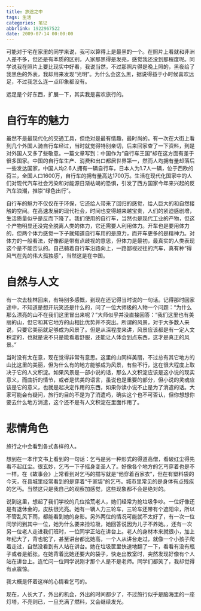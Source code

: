 ```yaml
---
title: 旅途之中
tags: 生活
categories: 笔记
abbrlink: 1922967522
date: 2009-07-14 00:00:00
---
```


可能对于宅在家里的同学来说，我可以算得上是最黑的一个。在照片上看就和非洲人差不多，但还是有本质的区别，人家那黑得是发亮，感觉我还没到那程度呢。同学说我在照片上要比现实中好看，我说当然，不过那照片得是晚上照的，黑夜给了我黑色的外表，我却用来发现“光明”。为什么会这么黑，据说得益于小时候喜欢远足，不过我怎么连一点印象都没有。

远足是个好东西，扩展一下，其实我是喜欢旅行的。

# 自行车的魅力

虽然不是最现代化的交通工具，但绝对是最有情趣，最时尚的。有一次在大街上看到几个外国人骑自行车经过，当时就觉得特别亲切，后来回家查了一下资料，到是对外国人又多了些敬意。一篇文章写到：中国作为“自行车王国”却在这方面有差于很多国家。中国的自行车生产、消费和出口都居世界第一，然而人均拥有量却落后一些发达国家，中国人均2.6人拥有一辆自行车，日本人为1.7人一辆，位于西欧的荷兰，全国人口1600万，自行车的拥有量高达1700万。生活在现代化国家中的人们对现代汽车社会污染和对能源日渐枯竭的恐惧，引发了西方国家今年来兴起的反汽车浪潮，推崇“绿色出行”。

自行车的魅力不仅仅在于环保，它还给人带来了回归的感觉，给人巨大的和自然接触的空间。在高速发展的现代社会，时间也变得越来越宝贵，人们的紧迫感剧增，生活质量似乎是反而下降了。我们使用的自行车，当然也是现代工业的产物，但这个产物明显还没完全脱离人类的体力，它还需要人利用体力。开车也是要用体力的，但两个体力感觉一下子就知道自行车用的是原力，而开车更多的是精神力。对体力的一般看法，好像都是带有点歧视的意思，但体力是最初，最真实的人类表现这个是不能否认的。自己骑着自行车沿路向上，一路鄙视过往的汽车，真有种“得风气在先的伟大孤独感”，当然这是在中国。

# 自然与人文

有一次去桂林回来，有特别多感慨，到现在还记得当时说的一句话。记得那时回家途中，不知道是想开玩笑还是什么的，问了一位大师级的人物一个问题：“为什么那么漂亮的山不在我们这里冒出来呢？”大师似乎并没直接回答：“我们这里也有美丽的山，但它和其它地方的山相比优势并不突出。所谓的风景，对于大多数人来说，只要它美丽就足够成为风景了。但是从深程度来讲，风景应该都是有一定人文积淀的，也就是说不只是能看着舒服，还能让人体会到点东西，这才是真正的风景。”

当时没有太在意，现在觉得非常有意思。这里的山同样美丽，不过总有其它地方的山比这里的美丽，但为什么有的地方能够成为风景，有些不行，这在很大程度上取决于它的人文积淀。如果风景是一部小说的话，那么人文积淀应该是这小说的现实意义，而曲折的情节，或者是优美的语言，虽说也是重要的部分，但小说的灵魂应该是它的意义，也就是起决定作用的东西，如果你读小说不止是为了消遣的话。大家可能会有疑问，旅行的目的不是为了消遣吗，确实这个也不可否认，但你想想你要去什么地方消遣，这个还不是有人文积淀在里面作用了。

# 悲情角色

旅行之中会看到各式各样的人。

想到在一本作文书上看到的一句话：乞丐是另一种形式的得道高僧，看破红尘得先看不起红尘。很玄妙，乞丐一下子摇身变圣人了。好像各个地方的乞丐穿着也是不一样。在《故事会》上常看到对乞丐的描写就是“他穿着百家衣”，但在有塑料袋的今天，在县城里经常看到的是穿着“千家袋”的乞丐。城市里常见的是身体有点残疾的乞丐。当然这只是我自己的观察加感觉，这些现象都不会是绝对的。

说到这里，想起了我们学校的几位拾荒老人，她们经常为抢垃圾争吵。一位好像还是有退休金的，皮肤很光亮。她有一辆人力三轮车，三轮车还带有个遮阳伞，所以不管乱风下雨，都能看到她的身影。另外两位的情况可能就不太好了，有一次一位同学问到其中一位，她为什么要来捡垃圾，她回答说因为儿子不养她。，还有一次另一位老人走进我们班时，一位同学正站在讲台上。老人的身材本来就很小，加上年纪大了，背也驼了，甚至讲台都比她高，一个人从讲台走过，就像一个小孩子爬着走过，自然没看到有人站在讲台。她在垃圾筐里快速地翻了一下，看看有没有瓶子或者是纸张。在她背着比她还要大的袋子，快走出教室时，突然发现好像有个人站在讲台上。连忙问一位同学说刚才那个人是不是老师。同学们都笑了，我却觉得有点震惊。

我大概是怀着这样的心情看乞丐的。

现在，人长大了，外出的机会，外出的时间都少了，不过旅行似乎是脑海里的一座灯塔，不亮则已，一旦充满了燃料，又会继续发光。